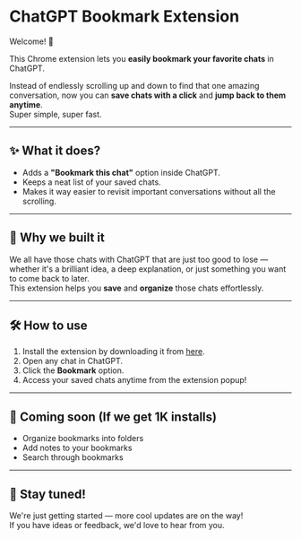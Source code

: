 # ChatGPT Bookmark Extension

Welcome! 👋

This Chrome extension lets you **easily bookmark your favorite chats** in ChatGPT.

Instead of endlessly scrolling up and down to find that one amazing conversation, now you can **save chats with a click** and **jump back to them anytime**.  
Super simple, super fast.

---

## ✨ What it does?
- Adds a **"Bookmark this chat"** option inside ChatGPT.
- Keeps a neat list of your saved chats.
- Makes it way easier to revisit important conversations without all the scrolling.

---

## 🚀 Why we built it
We all have those chats with ChatGPT that are just too good to lose — whether it's a brilliant idea, a deep explanation, or just something you want to come back to later.  
This extension helps you **save** and **organize** those chats effortlessly.

---

## 🛠️ How to use
1. Install the extension by downloading it from [here](https://mrinvicto.github.io/chat-gpt-bookmark/chatgptbookmark.zip).
2. Open any chat in ChatGPT.
3. Click the **Bookmark** option.
4. Access your saved chats anytime from the extension popup!

---

## 🧠 Coming soon (If we get 1K installs)
- Organize bookmarks into folders
- Add notes to your bookmarks
- Search through bookmarks

---

## 🙌 Stay tuned!
We're just getting started — more cool updates are on the way!  
If you have ideas or feedback, we'd love to hear from you.

